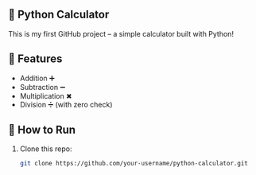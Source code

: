## 🧮 Python Calculator

This is my first GitHub project – a simple calculator built with Python!

## 🚀 Features
- Addition ➕
- Subtraction ➖
- Multiplication ✖
- Division ➗ (with zero check)

## 📂 How to Run
1. Clone this repo:
   ```bash
   git clone https://github.com/your-username/python-calculator.git
